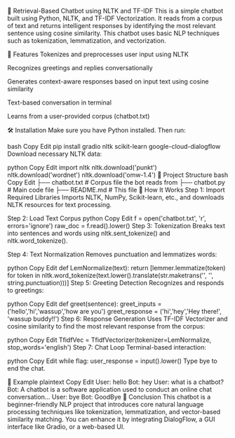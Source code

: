 🤖 Retrieval-Based Chatbot using NLTK and TF-IDF
This is a simple chatbot built using Python, NLTK, and TF-IDF Vectorization. It reads from a corpus of text and returns intelligent responses by identifying the most relevant sentence using cosine similarity. This chatbot uses basic NLP techniques such as tokenization, lemmatization, and vectorization.

📌 Features
Tokenizes and preprocesses user input using NLTK

Recognizes greetings and replies conversationally

Generates context-aware responses based on input text using cosine similarity

Text-based conversation in terminal

Learns from a user-provided corpus (chatbot.txt)

🛠️ Installation
Make sure you have Python installed. Then run:

bash
Copy
Edit
pip install gradio nltk scikit-learn google-cloud-dialogflow
Download necessary NLTK data:

python
Copy
Edit
import nltk
nltk.download('punkt')
nltk.download('wordnet')
nltk.download('omw-1.4')
📂 Project Structure
bash
Copy
Edit
├── chatbot.txt          # Corpus file the bot reads from
├── chatbot.py           # Main code file
├── README.md            # This file
🧠 How It Works
Step 1: Import Required Libraries
Imports NLTK, NumPy, Scikit-learn, etc., and downloads NLTK resources for text processing.

Step 2: Load Text Corpus
python
Copy
Edit
f = open('chatbot.txt', 'r', errors='ignore')
raw_doc = f.read().lower()
Step 3: Tokenization
Breaks text into sentences and words using nltk.sent_tokenize() and nltk.word_tokenize().

Step 4: Text Normalization
Removes punctuation and lemmatizes words:

python
Copy
Edit
def LemNormalize(text):
    return [lemmer.lemmatize(token) for token in nltk.word_tokenize(text.lower().translate(str.maketrans('', '', string.punctuation)))]
Step 5: Greeting Detection
Recognizes and responds to greetings:

python
Copy
Edit
def greet(sentence):
    greet_inputs = ('hello','hi','wassup','how are you')
    greet_response = ('hi','hey','Hey there!', 'wassup buddy!!')
Step 6: Response Generation
Uses TF-IDF Vectorizer and cosine similarity to find the most relevant response from the corpus:

python
Copy
Edit
TfidfVec = TfidfVectorizer(tokenizer=LemNormalize, stop_words='english')
Step 7: Chat Loop
Terminal-based interaction:

python
Copy
Edit
while flag:
    user_response = input().lower()
Type bye to end the chat.

💬 Example
plaintext
Copy
Edit
User: hello
Bot: hey
User: what is a chatbot?
Bot: A chatbot is a software application used to conduct an online chat conversation...
User: bye
Bot: GoodBye
📌 Conclusion
This chatbot is a beginner-friendly NLP project that introduces core natural language processing techniques like tokenization, lemmatization, and vector-based similarity matching. You can enhance it by integrating DialogFlow, a GUI interface like Gradio, or a web-based UI.
